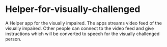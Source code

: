 # Helper-for-visually-challenged
A Helper app for the visually impaired. The apps streams video feed of the visually impaired. Other people can connect to the video feed and give instructions which will be converted to speech for the visually challenged person.
